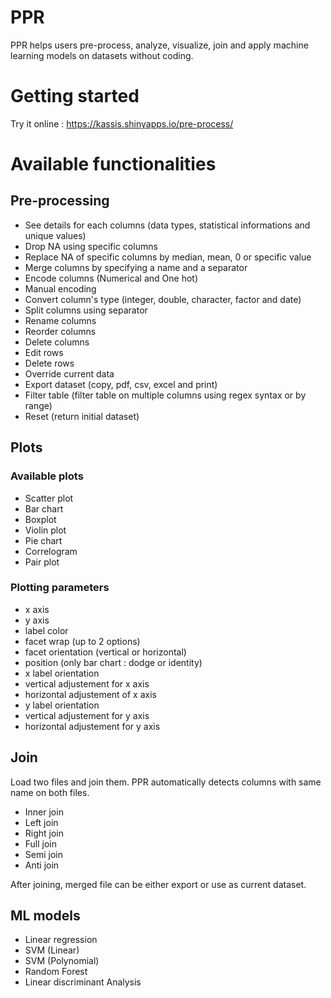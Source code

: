 # PPR

PPR helps users pre-process, analyze, visualize, join and apply machine learning models on datasets without coding.

# Getting started

Try it online : https://kassis.shinyapps.io/pre-process/

# Available functionalities

## Pre-processing
- See details for each columns (data types, statistical informations and unique values)
- Drop NA using specific columns
- Replace NA of specific columns by median, mean, 0 or specific value
- Merge columns by specifying a name and a separator
- Encode columns (Numerical and One hot)
- Manual encoding
- Convert column's type (integer, double, character, factor and date)
- Split columns using separator
- Rename columns
- Reorder columns
- Delete columns
- Edit rows
- Delete rows
- Override current data
- Export dataset (copy, pdf, csv, excel and print)
- Filter table (filter table on multiple columns using regex syntax or by range)
- Reset (return initial dataset)


## Plots
### Available plots
- Scatter plot
- Bar chart
- Boxplot
- Violin plot
- Pie chart
- Correlogram
- Pair plot
### Plotting parameters
- x axis
- y axis
- label color
- facet wrap (up to 2 options)
- facet orientation (vertical or horizontal)
- position (only bar chart : dodge or identity)
- x label orientation
- vertical adjustement for x axis
- horizontal adjustement of x axis
- y label orientation
- vertical adjustement for y axis
- horizontal adjustement for y axis

## Join
Load two files and join them. PPR automatically detects columns with same name on both files.
- Inner join
- Left join
- Right join
- Full join
- Semi join
- Anti join

After joining, merged file can be either export or use as current dataset.

## ML models
- Linear regression
- SVM (Linear)
- SVM (Polynomial)
- Random Forest
- Linear discriminant Analysis


